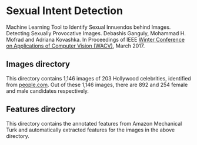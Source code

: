 # Sexual Intent Detection
Machine Learning Tool to Identify Sexual Innuendos behind Images.
Detecting Sexually Provocative Images. Debashis Ganguly, Mohammad H. Mofrad and Adriana Kovashka. In Proceedings of IEEE <a href="http://pamitc.org/wacv2017/"  target="_blank">Winter Conference on Applications of Computer Vision (WACV)</a>, March 2017.


## Images directory
This directory contains 1,146 images of 203 Hollywood celebrities, identified from <a href="www.people.com" target="_blank">people.com</a>. Out of these 1,146 images, there are 892 and 254 female and male candidates respectively.

## Features directory
This directory contains the annotated features from Amazon Mechanical Turk and automatically extracted features for the images in the above directory. 


